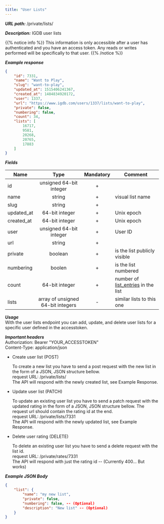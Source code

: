 ```yaml
---
title: "User Lists"
---
```


***URL path:*** /private/lists/

***Description:*** IGDB user lists

{{% notice info %}}
This information is only accessible after a user has authenticated and you have an access token. Any reads or writes performed will be specifically to that user.
{{% /notice %}}

***Example response***
```json
{
    "id": 7331,
    "name": "Want to Play",
    "slug": "want-to-play",
    "updated_at": 1515406241367,
    "created_at": 1484834920172,
    "user": 1337,
    "url": "https://www.igdb.com/users/1337/lists/want-to-play",
    "private": false,
    "numbering": false,
    "count": 34,
    "lists": [
        16717,
        9581,
        20268,
        20765,
        17883
    ]
}
```

***Fields***

| Name         | Type                    | Mandatory | Comment |
| ------------ |:-----------------------:|:---------:| ------- |
| id           | unsigned 64-bit integer |     +     ||
| name         | string                  |     +     | visual list name |
| slug         | string                  |     +     ||
| updated_at   | 64-bit integer          |     +     | Unix epoch |
| created_at   | 64-bit integer          |     +     | Unix epoch |
| user         | unsigned 64-bit integer |     +     | User ID |
| url          | string                  |     +     ||
| private      | boolean                 |     +     | is the list publicly visible |
| numbering    | boolen                  |     +     | is the list numbered |
| count        | 64-bit integer          |     +     | number of [list_entries]() in the list |
| lists        | array of unsigned 64-bit integers   |     -     | similar lists to this one |

***Usage***   
With the user lists endpoint you can add, update, and delete user lists for a specific user defined in the accesstoken. 

***Important headers***   
Authorization: Bearer "YOUR_ACCESSTOKEN"  
Content-Type: application/json

* Create user list (POST)

	To create a new list you have to send a post request with the new list in the form of a JSON, JSON structure bellow.  
	request URL: /private/lists/   
	The API will respond with the newly created list, see Example Response.  

* Update user list (PATCH)

	To update an existing user list you have to send a patch request with the updated rating in the form of a JSON, JSON structure bellow. The request url should contain the rating id at the end.   
	request URL: /private/lists/7331   
	The API will respond with the newly updated list, see Example Response.  

* Delete user rating (DELETE)

	To delete an existing user list you have to send a delete request with the list id.  
	request URL: /private/rates/7331  
	The API will respond with just the rating id -- (Currently 400... But works)   

***Example JSON Body***
```json
{
    "list": {
        "name": "my new list",
        "private": false,
        "numbering": false, -- (Optional)
        "description": "New list" -- (Optional)
    }
}
```
